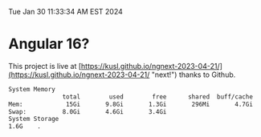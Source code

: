 Tue Jan 30 11:33:34 AM EST 2024

# Angular 16?


This project is live at [https://kusl.github.io/ngnext-2023-04-21/](https://kusl.github.io/ngnext-2023-04-21/ "next!") thanks to Github.

```bash
System Memory
               total        used        free      shared  buff/cache   available
Mem:            15Gi       9.8Gi       1.3Gi       296Mi       4.7Gi       5.5Gi
Swap:          8.0Gi       4.6Gi       3.4Gi
System Storage
1.6G	.
